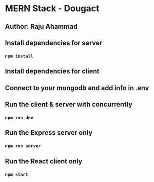 # MERN Stack - Dougact

## Author: Raju Ahammad

## Install dependencies for server

### `npm install`

## Install dependencies for client



## Connect to your mongodb and add info in .env

## Run the client & server with concurrently

### `npm run dev`

## Run the Express server only

### `npm run server`

## Run the React client only

### `npm start`
